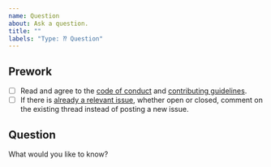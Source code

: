 ```yaml
---
name: Question
about: Ask a question.
title: ""
labels: "Type: ⁇ Question"
---
```


## Prework

<!-- Modify when ported to posit + new name -->

- [ ] Read and agree to the [code of conduct](https://www.contributor-covenant.org/version/2/1/code_of_conduct/) and [contributing guidelines](https://github.com/blastula-jules/blastula/blob/main/.github/CONTRIBUTING.md).
- [ ] If there is [already a relevant issue](https://github.com/blastula-jules/blastula/issues), whether open or closed, comment on the existing thread instead of posting a new issue.

## Question

What would you like to know?

